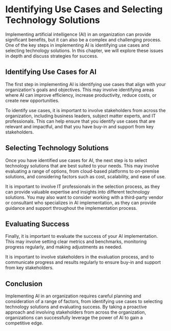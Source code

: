 Identifying Use Cases and Selecting Technology Solutions
=========================================================================================================

Implementing artificial intelligence (AI) in an organization can provide significant benefits, but it can also be a complex and challenging process. One of the key steps in implementing AI is identifying use cases and selecting technology solutions. In this chapter, we will explore these issues in depth and discuss strategies for success.

Identifying Use Cases for AI
----------------------------

The first step in implementing AI is identifying use cases that align with your organization's goals and objectives. This may involve identifying areas where AI can improve efficiency, increase productivity, reduce costs, or create new opportunities.

To identify use cases, it is important to involve stakeholders from across the organization, including business leaders, subject matter experts, and IT professionals. This can help ensure that you identify use cases that are relevant and impactful, and that you have buy-in and support from key stakeholders.

Selecting Technology Solutions
------------------------------

Once you have identified use cases for AI, the next step is to select technology solutions that are best suited to your needs. This may involve evaluating a range of options, from cloud-based platforms to on-premise solutions, and considering factors such as cost, scalability, and ease of use.

It is important to involve IT professionals in the selection process, as they can provide valuable expertise and insights into different technology solutions. You may also want to consider working with a third-party vendor or consultant who specializes in AI implementation, as they can provide guidance and support throughout the implementation process.

Evaluating Success
------------------

Finally, it is important to evaluate the success of your AI implementation. This may involve setting clear metrics and benchmarks, monitoring progress regularly, and making adjustments as needed.

It is important to involve stakeholders in the evaluation process, and to communicate progress and results regularly to ensure buy-in and support from key stakeholders.

Conclusion
----------

Implementing AI in an organization requires careful planning and consideration of a range of factors, from identifying use cases to selecting technology solutions and evaluating success. By taking a proactive approach and involving stakeholders from across the organization, organizations can successfully leverage the power of AI to gain a competitive edge.
